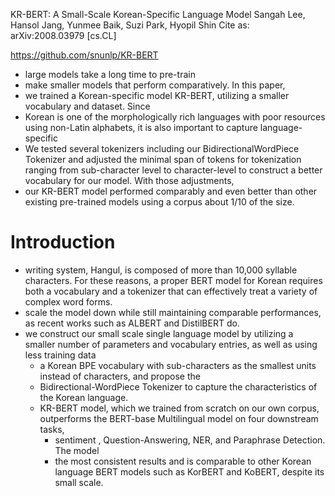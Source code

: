 KR-BERT: A Small-Scale Korean-Specific Language Model
Sangah Lee, Hansol Jang, Yunmee Baik, Suzi Park, Hyopil Shin
Cite as: 	arXiv:2008.03979 [cs.CL]

https://github.com/snunlp/KR-BERT

* large models take a long time to pre-train
* make smaller models that perform comparatively. In this paper, 
* we trained a Korean-specific model KR-BERT, utilizing a smaller vocabulary and
  dataset.  Since 
* Korean is one of the morphologically rich languages with poor resources using
  non-Latin alphabets, it is also important to capture language-specific
* We tested several tokenizers including our BidirectionalWordPiece Tokenizer
  and adjusted the minimal span of tokens for tokenization ranging from
  sub-character level to character-level to construct a better vocabulary for
  our model. With those
  adjustments, 
* our KR-BERT model performed comparably and even better than other existing
  pre-trained models using a corpus about 1/10 of the size. 

# Introduction

* writing system, Hangul, is composed of more than 10,000 syllable characters.
  For these reasons, a proper BERT model for Korean requires both a vocabulary
  and a tokenizer that can effectively treat a variety of complex word forms.
* scale the model down while still maintaining comparable performances, as
  recent works such as ALBERT and DistilBERT do.  
* we construct our small scale single language model by utilizing 
  a smaller number of parameters and vocabulary entries, as well as using 
  less training data
  * a Korean BPE vocabulary with sub-characters as the smallest units instead of
    characters, and propose the 
  * Bidirectional-WordPiece Tokenizer to capture the characteristics of the
    Korean language. 
  * KR-BERT model, which we trained from scratch on our own corpus, 
    outperforms the BERT-base Multilingual model on four downstream tasks,
    * sentiment , Question-Answering, NER, and Paraphrase Detection. The model
    * the most consistent results and is comparable to other Korean language
      BERT models such as KorBERT and KoBERT, despite its small scale.
